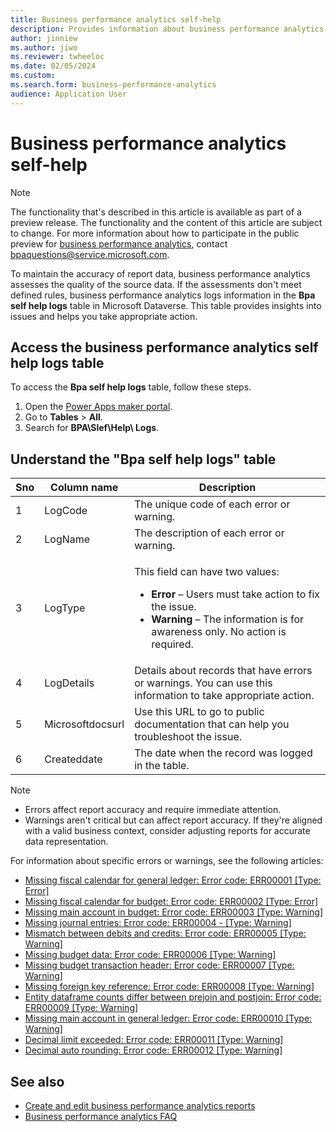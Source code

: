 ```yaml
---
title: Business performance analytics self-help
description: Provides information about business performance analytics self-help in Microsoft Dynamics 365 Finance.
author: jinniew
ms.author: jiwo
ms.reviewer: twheeloc 
ms.date: 02/05/2024
ms.custom:
ms.search.form: business-performance-analytics
audience: Application User
---
```

# Business performance analytics self-help

> [!NOTE]
> The functionality that's described in this article is available as part of a preview release. The functionality and the content of this article are subject to change. For more information about how to participate in the public preview for [business performance analytics](/dynamics365/finance/business-performance-analytics/business-performance-analytics-home-page), contact <bpaquestions@service.microsoft.com>.

To maintain the accuracy of report data, business performance analytics assesses the quality of the source data. If the assessments don't meet defined rules, business performance analytics logs information in the **Bpa self help logs** table in Microsoft Dataverse. This table provides insights into issues and helps you take appropriate action.

## Access the business performance analytics self help logs table

To access the **Bpa self help logs** table, follow these steps.

1. Open the [Power Apps maker portal](https://make.preview.powerapps.com/).
2. Go to **Tables** > **All**.
3. Search for **BPA\Slef\Help\ Logs**.

## Understand the "Bpa self help logs" table

| Sno | Column name | Description |
|---|---|---|
| 1 | LogCode | The unique code of each error or warning. |
| 2 | LogName | The description of each error or warning. |
| 3 | LogType | <p>This field can have two values:</p><ul><li>**Error** – Users must take action to fix the issue.</li><li>**Warning** – The information is for awareness only. No action is required.</li></ul> |
| 4 | LogDetails | Details about records that have errors or warnings. You can use this information to take appropriate action. |
| 5 | Microsoftdocsurl | Use this URL to go to public documentation that can help you troubleshoot the issue. |
| 6 | Createddate | The date when the record was logged in the table. |

> [!NOTE]
>
> - Errors affect report accuracy and require immediate attention.
> - Warnings aren't critical but can affect report accuracy. If they're aligned with a valid business context, consider adjusting reports for accurate data representation.

For information about specific errors or warnings, see the following articles:

- [Missing fiscal calendar for general ledger: Error code: ERR00001 [Type: Error]](missing-fiscal-calendar-for-general-ledger-err00001.md)
- [Missing fiscal calendar for budget: Error code: ERR00002 [Type: Error]](missing-fiscal-calendar-for-budget-err00002.md)
- [Missing main account in budget: Error code: ERR00003 [Type: Warning]](missing-main-account-in-budget-err00003.md)
- [Missing journal entries: Error code: ERR00004 - [Type: Warning]](missing-journal-entries-err00004.md)
- [Mismatch between debits and credits: Error code: ERR00005 [Type: Warning]](mismatch-between-debits-and-credits-err00005.md)
- [Missing budget data: Error code: ERR00006 [Type: Warning]](missing-budget-data-err00006.md)
- [Missing budget transaction header: Error code: ERR00007 [Type: Warning]](missing-budget-transaction-header-err00007.md)
- [Missing foreign key reference: Error code: ERR00008 [Type: Warning]](missing-foreign-key-err0008.md)
- [Entity dataframe counts differ between prejoin and postjoin: Error code: ERR00009 [Type: Warning]](entity-dataframe-counts-err00009.md)
- [Missing main account in general ledger: Error code: ERR00010 [Type: Warning]](missing-main-account-in-gl-err00010.md)
- [Decimal limit exceeded: Error code: ERR00011 [Type: Warning]](decimal-limit-exceed-err00011.md)
- [Decimal auto rounding: Error code: ERR00012 [Type: Warning]](decimal-auto-rounding-err00012.md)

## See also

- [Create and edit business performance analytics reports](/dynamics365/finance/business-performance-analytics/how-to-create-and-edit-reports)
- [Business performance analytics FAQ](/dynamics365/finance/business-performance-analytics/bpa-faq)
